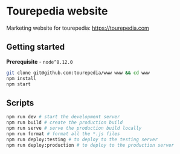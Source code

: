 # Tourepedia website

Marketing website for tourepedia: https://tourepedia.com

## Getting started

**Prerequisite** - `node^8.12.0`

```bash
git clone git@github.com:tourepedia/www www && cd www
npm install
npm start
```

## Scripts

```bash
npm run dev # start the development server
npm run build # create the production build
npm run serve # serve the production build locally
npm run format # format all the *.js files
npm run deploy:testing # to deploy to the testing server
npm run deploy:production # to deploy to the production server
```
